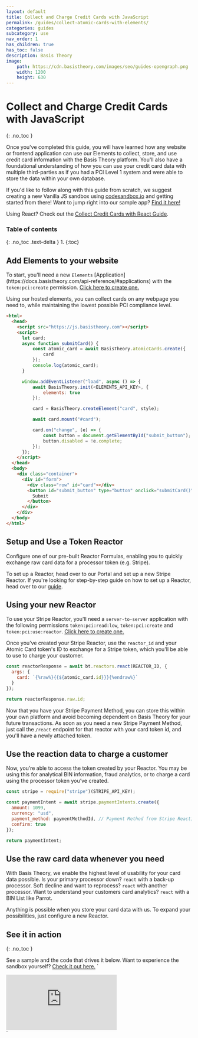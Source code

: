 ```yaml
---
layout: default
title: Collect and Charge Credit Cards with JavaScript
permalink: /guides/collect-atomic-cards-with-elements/
categories: guides
subcategory: use
nav_order: 1
has_children: true
has_toc: false
description: Basis Theory
image:
    path: https://cdn.basistheory.com/images/seo/guides-opengraph.png
    width: 1200
    height: 630
---
```

# Collect and Charge Credit Cards with JavaScript
{: .no_toc }

Once you've completed this guide, you will have learned how any website or frontend application can use our Elements to collect, store, and use credit card information with the Basis Theory platform. You'll also have a foundational understanding of how you can use your credit card data with multiple third-parties as if you had a PCI Level 1 system and were able to store the data within your own database.

If you'd like to follow along with this guide from scratch, we suggest creating a new Vanilla JS sandbox using <a href="http://codesandbox.io/">codesandbox.io</a> and getting started from there! Want to jump right into our sample app? <a href="https://codesandbox.io/s/github/Basis-Theory/basis-theory-js-examples/tree/master/collect-atomic-cards-with-elements">Find it here!</a>

Using React? Check out the [Collect Credit Cards with React Guide](/guides/collect-atomic-cards-with-elements-react/).

### Table of contents
{: .no_toc .text-delta }
1. 
{:toc}

## Add Elements to your website

<span class="base-alert warning">
  <span>
    To start, you'll need a new <code>Elements</code> [Application](https://docs.basistheory.com/api-reference/#applications) with the <code>token:pci:create</code> permission. <a href="https://portal.basistheory.com/applications/create?permissions=token%3Apci%3Acreate&type=elements&name=Card+Collector" target="_blank">Click here to create one.</a>
  </span>
</span>

Using our hosted elements, you can collect cards on any webpage you need to, while maintaining the lowest possible PCI compliance level.

```html
<html>
  <head>
    <script src="https://js.basistheory.com"></script>
    <script>
      let card;
      async function submitCard() {    
          const atomic_card = await BasisTheory.atomicCards.create({
              card
          });
          console.log(atomic_card);
      }

      window.addEventListener("load", async () => {
          await BasisTheory.init(<ELEMENTS_API_KEY>, {
              elements: true
          });

          card = BasisTheory.createElement("card", style);

          await card.mount("#card");

          card.on("change", (e) => {
              const button = document.getElementById("submit_button");
              button.disabled = !e.complete;
          });
      });
    </script>
  </head>
  <body>
    <div class="container">
      <div id="form">
        <div class="row" id="card"></div>
        <button id="submit_button" type="button" onclick="submitCard()">
          Submit
        </button>
      </div>
    </div>
  </body>
</html>
```

## Setup and Use a Token Reactor

Configure one of our pre-built Reactor Formulas, enabling you to quickly exchange raw card data for a processor token (e.g. Stripe).

To set up a Reactor, head over to our Portal and set up a new Stripe Reactor. If you're looking for step-by-step guide on how to set up a Reactor, head over to our [guide](/guides/setup-your-first-reactor).

## Using your new Reactor 
<span class="base-alert warning">
  <span>
    To use your Stripe Reactor, you'll need a <code>server-to-server</code> application with the following permissions <code>token:pci:read:low</code>, <code>token:pci:create</code> and <code>token:pci:use:reactor</code>. <a href="https://portal.basistheory.com/applications/create?type=server_to_server&permissions=token%3Apci%3Aread%3Alow&permissions=token%3Apci%3Acreate&permissions=token%3Apci%3Ause%3Areactor&name=Card+Reactor" target="_blank">Click here to create one.</a>
  </span>
</span>

Once you’ve created your Stripe Reactor, use the <code>reactor_id</code> and your Atomic Card token's ID to exchange for a Stripe token, which you'll be able to use to charge your customer. 

```js
const reactorResponse = await bt.reactors.react(REACTOR_ID, {
  args: {
    card: `{%raw%}{{${atomic_card.id}}}{%endraw%}`
  }
});

return reactorResponse.raw.id;
```

Now that you have your Stripe Payment Method, you can store this within your own platform and avoid becoming dependent on Basis Theory for your future transactions. As soon as you need a new Stripe Payment Method, just call the `/react` endpoint for that reactor with your card token id, and you'll have a newly attached token.

## Use the reaction data to charge a customer

Now, you’re able to access the token created by your Reactor. You may be using this for analytical BIN information, fraud analytics, or to charge a card using the processor token you’ve created.


```js
const stripe = require("stripe")(STRIPE_API_KEY);

const paymentIntent = await stripe.paymentIntents.create({
  amount: 1099,
  currency: "usd",
  payment_method: paymentMethodId, // Payment Method from Stripe Reaction in step 2
  confirm: true
});

return paymentIntent;
```

## Use the raw card data whenever you need

With Basis Theory, we enable the highest level of usability for your card data possible. 
Is your primary processor down?  `react` with a back-up processor. 
Soft decline and want to reprocess?  `react` with another processor. 
Want to understand your customers card analytics?  `react` with a BIN List like Parrot.

Anything is possible when you store your card data with us. To expand your possibilities, just configure a new Reactor.

## See it in action
{: .no_toc }

See a sample and the code that drives it below. Want to experience the sandbox yourself? [Check it out here.](https://codesandbox.io/s/github/Basis-Theory/basis-theory-js-examples/tree/master/collect-atomic-cards-with-elements)
`
<div class="iframe-container">
  <iframe src="https://codesandbox.io/embed/github/Basis-Theory/basis-theory-js-examples/tree/master/collect-atomic-cards-with-elements?fontsize=14&hidenavigation=1&theme=dark&module=/public/index.html,/public/index.js,/api.js" class="iframe-code" allowfullscreen="" frameborder="0"></iframe>
</div>
`